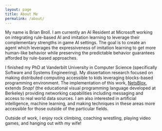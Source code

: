 ```yaml
---
layout: page
title: About Me
permalink: /about/
---
```


My name is Brian Broll. I am currently an AI Resident at Microsoft working on integrating rule-based AI and imitation learning to leverage their complementary strengths in game AI settings. The goal is to create an agent which leverages the expressiveness of imitation learning to get more human-like behavior while preserving the predictable behavior guarantees afforded by rule-based approaches.

I finished my PhD at Vanderbilt University in Computer Science (specifically Software and Systems Engineering). My dissertation research focused on making distributed computing accessible to kids leveraging blocks-based programming environment. The implementation of this work, [NetsBlox](https://netsblox.org), extends _Snap!_ (the educational visual programming language developed at Berkeley) providing networking capabilities including messaging and access to real world data sources. I am also interested in artificial intelligence, machine learning, and making techniques in these areas more accessible for those outside of the particular fields.

Outside of work, I enjoy rock climbing, coaching wrestling, playing video games, and hanging out with my wife!
